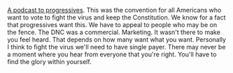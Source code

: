 <a href="http://scripting.com/2020/08/21/aPodcastToProgressives.m4a">A podcast to progressives</a>. This was the convention for all Americans who want to vote to fight the virus and keep the Constitution. We know for a fact that progressives want this. We have to appeal to people who may be on the fence. The DNC was a commercial. Marketing. It wasn't there to make you feel heard. That depends on how many want what you want. Personally I think to fight the virus we'll need to have single payer. There may never be a moment where you hear from everyone that you're right. You'll have to find the glory within yourself. 
